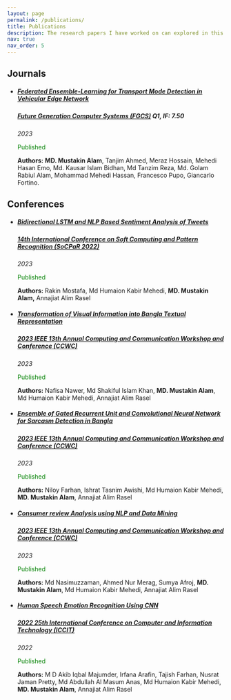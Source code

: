 ```yaml
---
layout: page
permalink: /publications/
title: Publications
description: The research papers I have worked on can explored in this section
nav: true
nav_order: 5
---
```

<h2><b>Journals</b></h2>
<ul>
<li><h5><b><a href="https://doi.org/10.1016/j.future.2023.07.022">Federated Ensemble-Learning for Transport Mode Detection in Vehicular Edge Network</a></b></h5></li>
<h5><a href="https://www.sciencedirect.com/journal/future-generation-computer-systems">Future Generation Computer Systems (FGCS)</a> <b>Q1, IF: 7.50</b></h5>
<i>2023</i><br>
<p style="color: green">Published</p>
<b>Authors:</b> <b>MD. Mustakin Alam</b>, Tanjim Ahmed, Meraz Hossain, Mehedi Hasan Emo, Md. Kausar Islam Bidhan, Md Tanzim Reza, Md. Golam Rabiul Alam, Mohammad Mehedi Hassan, Francesco Pupo, Giancarlo Fortino.<br>
</ul>
<h2><b>Conferences</b></h2>
<ul>
<li><h5><b><a href="https://link.springer.com/chapter/10.1007/978-3-031-27524-1_62">Bidirectional LSTM and NLP Based Sentiment Analysis of Tweets</a></b></h5></li>
<h5><a href="http://www.mirlabs.org/socpar22/">14th International Conference on Soft Computing and Pattern Recognition (SoCPaR 2022)</a></h5>
<i>2023</i><br>
<p style="color: green">Published</p>
<b>Authors:</b> Rakin Mostafa, Md Humaion Kabir Mehedi, <b>MD. Mustakin Alam,</b> Annajiat Alim Rasel<br>
<p>
<li><h5><b><a href="https://ieeexplore.ieee.org/abstract/document/10099345">Transformation of Visual Information into Bangla Textual Representation</a></b></h5></li>
<h5><a href="https://ieee-ccwc.org/">2023 IEEE 13th Annual Computing and Communication Workshop and Conference (CCWC)</a></h5>
<i>2023</i><br>
<p style="color: green">Published</p>
<b>Authors:</b> Nafisa Nawer, Md Shakiful Islam Khan, <b>MD. Mustakin Alam</b>, Md Humaion Kabir Mehedi, Annajiat Alim Rasel<br>
<p>
<li><h5><b><a href="https://ieeexplore.ieee.org/abstract/document/10099157">Ensemble of Gated Recurrent Unit and Convolutional Neural Network for Sarcasm Detection in Bangla</a></b></h5></li>
<h5><a href="https://ieee-ccwc.org/">2023 IEEE 13th Annual Computing and Communication Workshop and Conference (CCWC)</a></h5>
<i>2023</i><br>
<p style="color: green">Published</p>
<b>Authors:</b> Niloy Farhan, Ishrat Tasnim Awishi, Md Humaion Kabir Mehedi, <b>MD. Mustakin Alam</b>, Annajiat Alim Rasel<br>
<p>
<li><h5><b><a href="https://ieeexplore.ieee.org/abstract/document/10099278">Consumer review Analysis using NLP and Data Mining</a></b></h5></li>
<h5><a href="https://ieee-ccwc.org/">2023 IEEE 13th Annual Computing and Communication Workshop and Conference (CCWC)</a></h5>
<i>2023</i><br>
<p style="color: green">Published</p>
<b>Authors:</b> Md Nasimuzzaman, Ahmed Nur Merag, Sumya Afroj, <b>MD. Mustakin Alam</b>, Md Humaion Kabir Mehedi, Annajiat Alim Rasel<br>
<p>
<li><h5><b><a href="https://ieeexplore.ieee.org/abstract/document/10054654">Human Speech Emotion Recognition Using CNN</a></b></h5></li>
<h5><a href="https://iccit.org.bd/2022/">2022 25th International Conference on Computer and Information Technology (ICCIT)</a></h5>
<i>2022</i><br>
<p style="color: green">Published</p>
<b>Authors:</b> M D Akib Iqbal Majumder, Irfana Arafin, Tajish Farhan, Nusrat Jaman Pretty, Md Abdullah Al Masum Anas, Md Humaion Kabir Mehedi, <b>MD. Mustakin Alam</b>, Annajiat Alim Rasel<br>